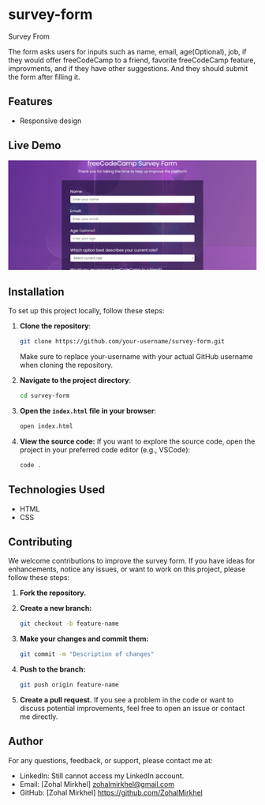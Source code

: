 # survey-form
Survey From 

The form asks users for inputs such as name, email, age(Optional), job, if they would offer freeCodeCamp to a friend, favorite freeCodeCamp feature, improvments, and if they have other suggestions.
And they should submit the form after filling it. 


## Features

- Responsive design


## Live Demo
![alt text](sf.PNG)

## Installation
To set up this project locally, follow these steps:

1. **Clone the repository**:
   ```bash
   git clone https://github.com/your-username/survey-form.git
   ```
   Make sure to replace your-username with your actual GitHub username when cloning the repository.

2. **Navigate to the project directory**:
   ```bash
   cd survey-form
   ```

3. **Open the `index.html` file in your browser**:
   ```bash
   open index.html
   ```
   
4. **View the source code:**
If you want to explore the source code, open the project in your preferred code editor (e.g., VSCode):
   ```bash
   code .
   ```


## Technologies Used

- HTML
- CSS

## Contributing
We welcome contributions to improve the survey form. If you have ideas for enhancements, notice any issues, or want to work on this project, please follow these steps:

1. **Fork the repository.**

2. **Create a new branch:**
   ```bash
   git checkout -b feature-name
   ```

3. **Make your changes and commit them:**
   ```bash
   git commit -m "Description of changes"
   ```

4. **Push to the branch:**
   ```bash
   git push origin feature-name
   ```

5. **Create a pull request.**
If you see a problem in the code or want to discuss potential improvements, feel free to open an issue or contact me directly.


## Author
For any questions, feedback, or support, please contact me at:
- LinkedIn: Still cannot access my LinkedIn account.
- Email: [Zohal Mirkhel] zohalmirkhel@gmail.com
- GitHub: [Zohal Mirkhel] https://github.com/ZohalMirkhel 